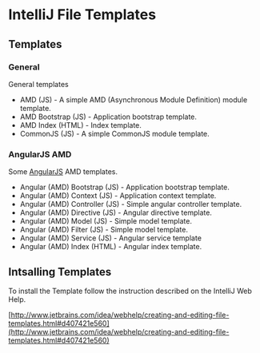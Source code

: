 # IntelliJ File Templates

## Templates

### General

General templates

* AMD (JS) - A simple AMD (Asynchronous Module Definition) module template.
* AMD Bootstrap (JS) - Application bootstrap template.
* AMD Index (HTML) - Index template.
* CommonJS (JS) - A simple CommonJS module template.

### AngularJS AMD

Some [AngularJS](http://angularjs.org/) AMD templates.

* Angular (AMD) Bootstrap (JS) - Application bootstrap template.
* Angular (AMD) Context (JS) - Application context template.
* Angular (AMD) Controller (JS) - Simple angular controller template.
* Angular (AMD) Directive (JS) - Angular directive template.
* Angular (AMD) Model (JS) - Simple model template.
* Angular (AMD) Filter (JS) - Simple model template.
* Angular (AMD) Service (JS) - Angular service template
* Angular (AMD) Index (HTML) - Angular index template.

## Intsalling Templates

To install the Template follow the instruction described on the IntelliJ Web Help.

[http://www.jetbrains.com/idea/webhelp/creating-and-editing-file-templates.html#d407421e560](http://www.jetbrains.com/idea/webhelp/creating-and-editing-file-templates.html#d407421e560)